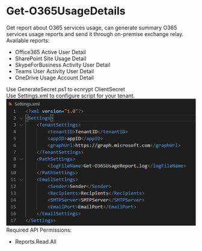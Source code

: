 # Get-O365UsageDetails
Get report about O365 services usage, can generate summary O365 services usage reports and send it through on-premise exchange relay.
Available reports:   
- Office365 Active User Detail  
- SharePoint Site Usage Detail  
- SkypeForBusiness Activity User Detail  
- Teams User Activity User Detail  
- OneDrive Usage Account Detail  

Use GenerateSecret.ps1 to ecnrypt ClientSecret  
Use Settings.xml to configure script for your tenant.  
![Settings.xml](https://github.com/Cypher-Skif/PublicRepoPictures/blob/master/Get-O365ServicesUsageReports_Settings.png)  
Required API Permissions:
- Reports.Read.All

